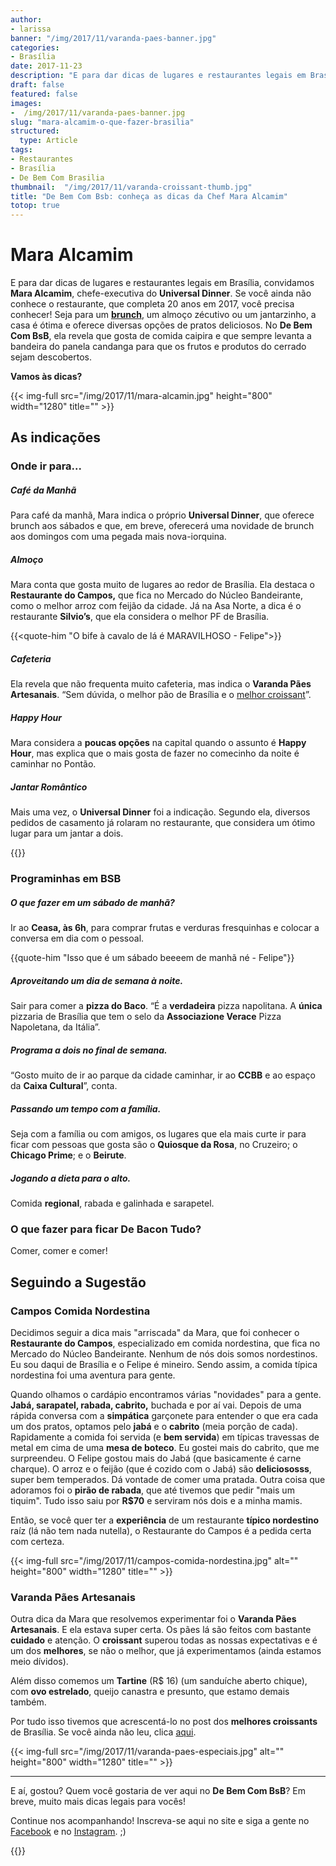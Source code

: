 ```yaml
---
author:
- larissa
banner: "/img/2017/11/varanda-paes-banner.jpg"
categories:
- Brasília
date: 2017-11-23
description: "E para dar dicas de lugares e restaurantes legais em Brasília, convidamos Mara Alcamim, chefe-executiva do Universal Dinner. Se você ainda não conhece o restaurante, que completa 20 anos em 2017, você precisa conhecer!"
draft: false
featured: false
images:
-  /img/2017/11/varanda-paes-banner.jpg
slug: "mara-alcamim-o-que-fazer-brasilia"
structured:
  type: Article
tags:
- Restaurantes
- Brasília
- De Bem Com Brasilia
thumbnail:  "/img/2017/11/varanda-croissant-thumb.jpg"
title: "De Bem Com Bsb: conheça as dicas da Chef Mara Alcamim"
totop: true
---
```




# Mara Alcamim

E para dar dicas de lugares e restaurantes legais em Brasília, convidamos **Mara Alcamim**, chefe-executiva do **Universal Dinner**. Se você ainda não conhece o restaurante, que completa 20 anos em 2017, você precisa conhecer! Seja para um [**brunch**](http://debacontudo.com.br/comida/melhor-brunch-de-brasilia/), um almoço zécutivo ou um jantarzinho, a casa é ótima e oferece diversas opções de pratos deliciosos. No **De Bem Com BsB**, ela revela que gosta de comida caipira e que sempre levanta a bandeira do panela candanga para que os frutos e produtos do cerrado sejam descobertos. 

**Vamos às dicas?** 

{{< img-full src="/img/2017/11/mara-alcamin.jpg"  height="800" width="1280" title="" >}}

## As indicações

### Onde ir para...

##### Café da Manhã

Para café da manhã, Mara indica o próprio **Universal Dinner**, que oferece brunch aos sábados e que, em breve, oferecerá uma novidade de brunch aos domingos com uma pegada mais nova-iorquina.

#####  Almoço

Mara conta que gosta muito de lugares ao redor de Brasília. Ela destaca o **Restaurante do Campos,** que fica no Mercado do Núcleo Bandeirante, como o melhor arroz com feijão da cidade. Já na Asa Norte, a dica é o restaurante **Silvio’s**, que ela considera o melhor PF de Brasília. 

{{<quote-him "O bife à cavalo de lá é MARAVILHOSO - Felipe">}}

#####  Cafeteria

Ela revela que não frequenta muito cafeteria, mas indica o **Varanda Pães Artesanais**. “Sem dúvida, o melhor pão de Brasília e o [melhor croissant](http://debacontudo.com.br/comida/melhor-croissant-de-brasilia/)”.

#####  Happy Hour

Mara considera a **poucas opções** na capital quando o assunto é **Happy Hour**, mas explica que o mais gosta de fazer no comecinho da noite é caminhar no Pontão. 

#####  Jantar Romântico

Mais uma vez, o **Universal Dinner** foi a indicação. Segundo ela, diversos pedidos de casamento já rolaram no restaurante, que considera um ótimo lugar para um jantar a dois.

{{<facebook-like>}}

### Programinhas em BSB

##### O que fazer em um sábado de manhã?

Ir ao **Ceasa, às 6h**, para comprar frutas e verduras fresquinhas e colocar a conversa em dia com o pessoal.

{{quote-him "Isso que é um sábado beeeem de manhã né - Felipe"}}

##### Aproveitando um dia de semana à noite.

Sair para comer a **pizza do Baco**. “É a **verdadeira** pizza napolitana. A **única** pizzaria de Brasília que tem o selo da **Associazione Verace** Pizza Napoletana, da Itália”. 

##### Programa a dois no final de semana.

“Gosto muito de ir ao parque da cidade caminhar, ir ao **CCBB** e ao espaço da **Caixa Cultural**”, conta.

##### Passando um tempo com a família.

Seja com a família ou com amigos, os lugares que ela mais curte ir para ficar com pessoas que gosta são o **Quiosque da Rosa**, no Cruzeiro; o **Chicago Prime**; e o **Beirute**.

#####  Jogando a dieta para o alto.

Comida **regional**, rabada e galinhada e sarapetel.

### O que fazer para ficar De Bacon Tudo?

Comer, comer e comer! 

## Seguindo a Sugestão

### Campos Comida Nordestina

Decidimos seguir a dica mais "arriscada" da Mara, que foi conhecer o **Restaurante do Campos**, especializado em comida nordestina, que fica no Mercado do Núcleo Bandeirante. Nenhum de nós dois somos nordestinos. Eu sou daqui de Brasília e o Felipe é mineiro. Sendo assim, a comida típica nordestina foi uma aventura para gente. 

Quando olhamos o cardápio encontramos várias "novidades" para a gente. **Jabá, sarapatel, rabada, cabrito,** buchada e por aí vai. Depois de uma rápida conversa com a **simpática** garçonete para entender o que era cada um dos pratos, optamos pelo **jabá** e o **cabrito** (meia porção de cada). Rapidamente a comida foi servida (e **bem servida**) em típicas travessas de metal em cima de uma **mesa de boteco**.  Eu gostei mais do cabrito, que me surpreendeu. O Felipe gostou mais do Jabá (que basicamente é carne charque). O arroz e o feijão (que é cozido com o Jabá) são **deliciososss**, super bem temperados. Dá vontade de comer uma pratada. Outra coisa que adoramos foi o **pirão de rabada**, que até tivemos que pedir "mais um tiquim". Tudo isso saiu por **R$70** e serviram nós dois e a minha mamis.  

Então, se você quer ter a **experiência** de um restaurante **típico nordestino** raíz (lá não tem nada nutella), o Restaurante do Campos é a pedida certa com certeza.

{{< img-full src="/img/2017/11/campos-comida-nordestina.jpg" alt=""  height="800" width="1280" title="" >}}

### Varanda Pães Artesanais

Outra dica da Mara que resolvemos experimentar foi o **Varanda Pães Artesanais**. E ela estava super certa. Os pães lá são feitos com bastante **cuidado** e atenção. O **croissant** superou todas as nossas expectativas e é um dos **melhores**, se não o melhor, que já experimentamos (ainda estamos meio dívidos).

Além disso comemos um **Tartine** (R$ 16) (um sanduíche aberto chique), com **ovo estrelado**, queijo canastra e presunto, que estamo demais também. 

Por tudo isso tivemos que acrescentá-lo no post dos **melhores croissants** de Brasília. Se você ainda não leu, clica [aqui](http://debacontudo.com.br/comida/melhor-croissant-de-brasilia/). 

{{< img-full src="/img/2017/11/varanda-paes-especiais.jpg" alt=""  height="800" width="1280" title="" >}}

------

E aí, gostou? Quem você gostaria de ver aqui no **De Bem Com BsB**? Em breve, muito mais dicas legais para vocês!



Continue nos acompanhando! Inscreva-se aqui no site e siga a gente no [Facebook](https://www.facebook.com/debacontudo) e no [Instagram](https://www.instagram.com/casaldebacontudo/). ;)



{{<subscribe>}}




